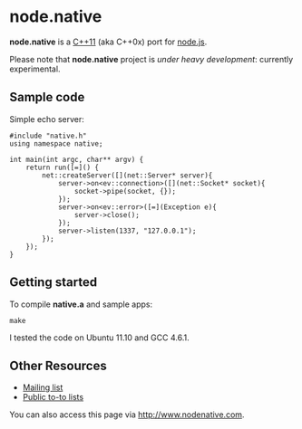 # node.native 

<b>node.native</b> is a [C++11](http://en.wikipedia.org/wiki/C%2B%2B11) (aka C++0x) port for [node.js](https://github.com/joyent/node). 

Please note that <b>node.native</b> project is <em>under heavy development</em>: currently experimental.

## Sample code

Simple echo server:

    #include "native.h"
    using namespace native;
    
    int main(int argc, char** argv) {
        return run([=]() {
            net::createServer([](net::Server* server){
                server->on<ev::connection>([](net::Socket* socket){
                    socket->pipe(socket, {});
                });
                server->on<ev::error>([=](Exception e){
                    server->close();
                });
                server->listen(1337, "127.0.0.1");
            });
        });
    }

## Getting started

To compile <b>native.a</b> and sample apps: 

    make

I tested the code on Ubuntu 11.10 and GCC 4.6.1.

## Other Resources

- [Mailing list](http://groups.google.com/group/nodenative)
- [Public to-to lists](https://trello.com/b/1qk3tRGS)

You can also access this page via http://www.nodenative.com.
